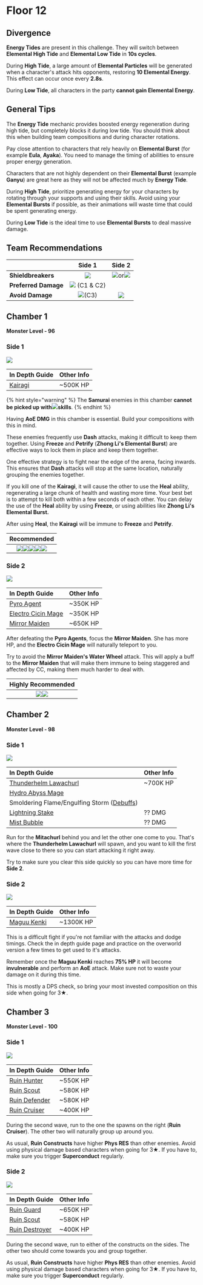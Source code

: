 # Floor 12

## Divergence

**Energy Tides** are present in this challenge. They will switch between **Elemental High Tide** and **Elemental Low Tide** in **10s cycles**.

During **High Tide**, a large amount of **Elemental Particles** will be generated when a character's attack hits opponents, restoring **10 Elemental Energy**. This effect can occur once every **2.8s**.

During **Low Tide**, all characters in the party **cannot gain Elemental Energy**.

## General Tips

The **Energy Tide** mechanic provides boosted energy regeneration during high tide, but completely blocks it during low tide. You should think about this when building team compositions and during character rotations.

Pay close attention to characters that rely heavily on **Elemental Burst** \(for example **Eula**, **Ayaka**\). You need to manage the timing of abilities to ensure proper energy generation.

Characters that are not highly dependent on their **Elemental Burst** \(example **Ganyu**\) are great here as they will not be affected much by **Energy Tide**.

During **High Tide**, prioritize generating energy for your characters by rotating through your supports and using their skills. Avoid using your **Elemental Bursts** if possible, as their animations will waste time that could be spent generating energy.

During **Low Tide** is the ideal time to use **Elemental Bursts** to deal massive damage.

## Team Recommendations

|  | Side 1 | Side 2 |
| :--- | :---: | :---: |
| **Shieldbreakers** | ![](../../.gitbook/assets/cryo_small.png) | ![](../../.gitbook/assets/pyro_small.png)or![](../../.gitbook/assets/cryo_small.png) |
| **Preferred Damage** | ![](../../.gitbook/assets/physical_small.png) \(C1 & C2\) |  |
| **Avoid Damage** | ![](../../.gitbook/assets/physical_small.png)\(C3\) | ![](../../.gitbook/assets/physical_small.png) |

## Chamber 1

**Monster Level - 96**

### Side 1

![](../../.gitbook/assets/12-1-1v20.png)

| **In Depth Guide** | Other Info |
| :--- | :--- |
| [Kairagi](../../monsters/untitled/kairagi.md) | ~500K HP |

{% hint style="warning" %}
The **Samurai** enemies in this chamber **cannot be picked up with**![](../../.gitbook/assets/anemo_small.png)**skills**.
{% endhint %}

Having **AoE DMG** in this chamber is essential. Build your compositions with this in mind.

These enemies frequently use **Dash** attacks, making it difficult to keep them together. Using **Freeze** and **Petrify** \(**Zhong Li's Elemental Burst**\) are effective ways to lock them in place and keep them together.

One effective strategy is to fight near the edge of the arena, facing inwards. This ensures that **Dash** attacks will stop at the same location, naturally grouping the enemies together.

If you kill one of the **Kairagi**, it will cause the other to use the **Heal** ability, regenerating a large chunk of health and wasting more time. Your best bet is to attempt to kill both within a few seconds of each other. You can delay the use of the **Heal** ability by using **Freeze**, or using abilities like **Zhong Li's Elemental Burst.**

After using **Heal**, the **Kairagi** will be immune to **Freeze** and **Petrify**.

| **Recommended** |
| :---: |
| ![](../../.gitbook/assets/ui_avataricon_hutao.png)![](../../.gitbook/assets/ui_avataricon_xiangling.png)![](../../.gitbook/assets/ui_avataricon_tartaglia.png)![](../../.gitbook/assets/ui_avataricon_eula.png)![](../../.gitbook/assets/ui_avataricon_zhongli.png) |

### Side 2

![](../../.gitbook/assets/12-1-2v20.png)

| **In Depth Guide** | Other Info |
| :--- | :--- |
| [Pyro Agent](../../monsters/fatui/pyro-agent.md) | ~350K HP |
| [Electro Cicin Mage](../../monsters/fatui/electro-cicin-mage.md) | ~350K HP |
| [Mirror Maiden](../../monsters/fatui/mirror-maiden.md) | ~650K HP |

After defeating the **Pyro Agents**, focus the **Mirror Maiden**. She has more HP, and the **Electro Cicin Mage** will naturally teleport to you.

Try to avoid the **Mirror Maiden's Water Wheel** attack. This will apply a buff to the **Mirror Maiden** that will make them immune to being staggered and affected by CC, making them much harder to deal with.

| **Highly Recommended** |
| :---: |
| ![](../../.gitbook/assets/ui_avataricon_jean.png)![](../../.gitbook/assets/ui_avataricon_venti.png) |

## Chamber 2

**Monster Level - 98**

### Side 1



![](../../.gitbook/assets/12-2-1v20.png)

| **In Depth Guide** | Other Info |
| :--- | :--- |
| [Thunderhelm Lawachurl](../../monsters/hilichurls/thunderhelm-lawachurl.md) | ~700K HP |
| [Hydro Abyss Mage](../../monsters/abyss-order/hydro-abyss-mage.md) |  |
| Smoldering Flame/Engulfing Storm \([Debuffs](../../mechanics/debuffs/)\) |  |
| [Lightning Stake](../../mechanics/auras/lightning-stake.md) | ?? DMG |
| [Mist Bubble](../../mechanics/auras/mist-bubble.md) | ?? DMG |

Run for the **Mitachurl** behind you and let the other one come to you. That's where the **Thunderhelm Lawachurl** will spawn, and you want to kill the first wave close to there so you can start attacking it right away.

Try to make sure you clear this side quickly so you can have more time for **Side 2**.

### Side 2

![](../../.gitbook/assets/maguu-kenki.png)

| **In Depth Guide** | Other Info |
| :--- | :--- |
| [Maguu Kenki](../../monsters/elites/maguu-kenki.md) | ~1300K HP |

This is a difficult fight if you're not familiar with the attacks and dodge timings. Check the in depth guide page and practice on the overworld version a few times to get used to it's attacks.

Remember once the **Maguu Kenki** reaches **75% HP** it will become **invulnerable** and perform an **AoE** attack. Make sure not to waste your damage on it during this time.

This is mostly a DPS check, so bring your most invested composition on this side when going for 3★.

## Chamber 3

**Monster Level - 100**

### Side 1

![](../../.gitbook/assets/12-3-1v20.png)

| **In Depth Guide** | Other Info |
| :--- | :--- |
| [Ruin Hunter](../../monsters/ruin-constructs/ruin-hunter.md) | ~550K HP |
| [Ruin Scout](../../monsters/ruin-constructs/ruin-scout.md) | ~580K HP |
| [Ruin Defender](../../monsters/ruin-constructs/ruin-defender.md) | ~580K HP |
| [Ruin Cruiser](../../monsters/ruin-constructs/ruin-cruiser.md) | ~400K HP |

During the second wave, run to the one the spawns on the right \(**Ruin Cruiser**\). The other two will naturally group up around you.

As usual, **Ruin Constructs** have higher **Phys RES** than other enemies. Avoid using physical damage based characters when going for 3★. If you have to, make sure you trigger **Superconduct** regularly.

### Side 2

![](../../.gitbook/assets/12-3-2v20.png)

| **In Depth Guide** | Other Info |
| :--- | :--- |
| [Ruin Guard](../../monsters/ruin-constructs/ruin-guard.md) | ~650K HP |
| [Ruin Scout](../../monsters/ruin-constructs/ruin-scout.md) | ~580K HP |
| [Ruin Destroyer](../../monsters/ruin-constructs/ruin-destroyer.md) | ~400K HP |

During the second wave, run to either of the constructs on the sides. The other two should come towards you and group together.

As usual, **Ruin Constructs** have higher **Phys RES** than other enemies. Avoid using physical damage based characters when going for 3★. If you have to, make sure you trigger **Superconduct** regularly.

